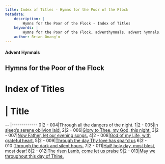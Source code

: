 ```yaml
---
title: Index of Titles - Hymns for the Poor of the Flock
metadata:
    description: |
        Hymns for the Poor of the Flock - Index of Titles
    keywords: |
        Hymns for the Poor of the Flock, adventhymnals, advent hymnals, index
    author: Brian Onang'o
---
```


#### Advent Hymnals

## Hymns for the Poor of the Flock

# Index of Titles
# | Title                        
-- |-------------
0|2 - 004|[Through all the dangers of the night.](/301-400/381-390/01.Through-all-the-dangers-of-the-night)
1|2 - 005|[In sleep’s serene oblivion laid.](/301-400/381-390/02.In-sleep’s-serene-oblivion-laid)
2|2 - 006|[Glory to Thee, my God, this night.](/301-400/381-390/03.Glory-to-Thee,-my-God,-this-night)
3|2 - 007|[Now Father, let our evening songs.](/301-400/381-390/04.Now-Father,-let-our-evening-songs)
4|2 - 008|[God of my Life, with grateful heart.](/301-400/381-390/05.God-of-my-Life,-with-grateful-heart)
5|2 - 009|[Through the day Thy love has spar’d us](/301-400/381-390/06.Through-the-day-Thy-love-has-spar’d-us)
6|2 - 010|[Through the dark and silent hours.](/301-400/381-390/07.Through-the-dark-and-silent-hours)
7|2 - 011|[Hail! holy day, most blest, most dear!](/301-400/381-390/08.Hail!-holy-day,-most-blest,-most-dear!)
8|2 - 012|[The risen Lamb, come let us praise](/301-400/381-390/09.The-risen-Lamb,-come-let-us-praise)
9|2 - 013|[May we throughout this day of Thine.](/301-400/381-390/10.May-we-throughout-this-day-of-Thine)